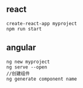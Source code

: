 ## react
    create-react-app myproject
    npm run start

## angular
    ng new myproject
    ng serve --open
    //创建组件
    ng generate component name
